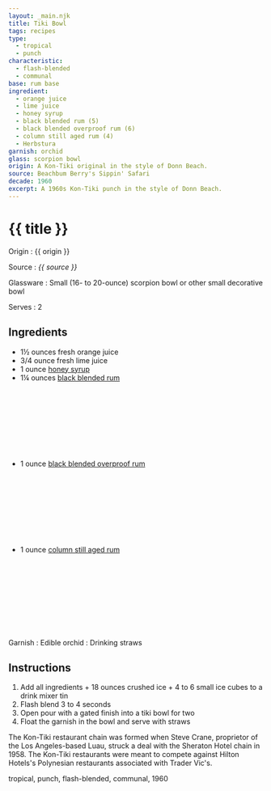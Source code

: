 ```yaml
---
layout: _main.njk
title: Tiki Bowl
tags: recipes
type:
  - tropical
  - punch
characteristic:
  - flash-blended
  - communal
base: rum base
ingredient:
  - orange juice
  - lime juice
  - honey syrup
  - black blended rum (5)
  - black blended overproof rum (6)
  - column still aged rum (4)
  - Herbstura
garnish: orchid
glass: scorpion bowl
origin: A Kon-Tiki original in the style of Donn Beach.
source: Beachbum Berry's Sippin' Safari
decade: 1960
excerpt: A 1960s Kon-Tiki punch in the style of Donn Beach.
---
```

<!-- markdownlint-disable MD025 -->
# {{ title }}
<!-- markdownlint-enable MD025 -->

Origin
  : {{ origin }}

Source
  : <cite><span data-pagefind-filter="Source">{{ source }}</span></cite>

Glassware
  : Small (16- to 20-ounce) scorpion bowl or other small decorative bowl

Serves
  : 2

## Ingredients

* 1&frac12; ounces fresh orange juice
* 3/4 ounce fresh lime juice
* 1 ounce [honey syrup](/mixes/honey-syrup/)
* 1&frac14; ounces [black blended rum](/11-rum-black-blended/)<icon-l space="1em" class="bigger" label="(5)"><span class="with-icon"><svg class="icon"><use href="/assets/images/icons/circle-5.svg#circle-5"></use></svg></span></icon-l>
* 1 ounce [black blended overproof rum](/rums/12-rum-black-blended-overproof/)<icon-l space="1em" class="bigger" label="(6)"><span class="with-icon"><svg class="icon"><use href="/assets/images/icons/circle-6.svg#circle-6"></use></svg></span></icon-l>
* 1 ounce [column still aged rum](/rums/08-rum-column-still-aged/)<icon-l space="1em" class="bigger" label="(4)"><span class="with-icon"><svg class="icon"><use href="/assets/images/icons/circle-4.svg#circle-4"></use></svg></span></icon-l>

Garnish
  : <span data-pagefind-filter="Garnish">Edible orchid</span>
  : <span data-pagefind-filter="Garnish">Drinking straws</span>

## Instructions

1. Add all ingredients + 18 ounces crushed ice + 4 to 6 small ice cubes to a drink mixer tin
2. Flash blend 3 to 4 seconds
3. Open pour with a gated finish into a tiki bowl for two
4. Float the garnish in the bowl and serve with straws

<tiki-callout type="info">

  The Kon-Tiki restaurant chain was formed when Steve Crane, proprietor of the Los Angeles-based Luau, struck a deal with the Sheraton Hotel chain in 1958. The Kon-Tiki restaurants were meant to compete against Hilton Hotels's Polynesian restaurants associated with Trader Vic's.
</tiki-callout>

<div
  data-cat[0]="Drink"
  data-type[0]="Tropical"
  data-type[1]="Punch"
  data-char[0]="Flash-blended"
  data-char[1]="Communal"
  data-base[0]="Rum/Cane spirits"
  data-ingredient[0]="Orange juice"
  data-ingredient[1]="Lime juice"
  data-ingredient[2]="Honey syrup"
  data-ingredient[3]="Black blended rum [5]"
  data-ingredient[4]="Black blended overproof rum [6]"
  data-ingredient[5]="Column still aged rum [4]"
  data-ingredient[6]="Herbstura"
  data-origin[0]="Steve Crane"
  data-origin[1]="Kon-Tiki restaurant chain"
  data-glass[0]="Scorpion bowl"
  data-glass[1]="Scorpion bowl, small (16- to 20-ounce)"
  data-glass[2]="Decorative bowl"
  data-glass[3]="Decorative bowl, small (16- to 20-ounce)"
  data-decade[0]="1960"
  data-pagefind-filter="
    Category[data-cat[0]],
    Type[data-type[0]],
    Type[data-type[1]],
    Characteristic[data-char[0]],
    Characteristic[data-char[1]],
    Base[data-base[0]],
    Ingredient[data-ingredient[0]],
    Ingredient[data-ingredient[1]],
    Ingredient[data-ingredient[2]],
    Ingredient[data-ingredient[3]],
    Ingredient[data-ingredient[4]],
    Ingredient[data-ingredient[5]],
    Ingredient[data-ingredient[6]],
    Origin[data-origin[0]],
    Origin[data-origin[1]],
    Glassware[data-glass[0]],
    Glassware[data-glass[1]],
    Glassware[data-glass[2]],
    Decade[data-decade[0]]
  "
>
</div>

<div class="keywords" aria-hidden>tropical, punch, flash-blended, communal, 1960</div>
